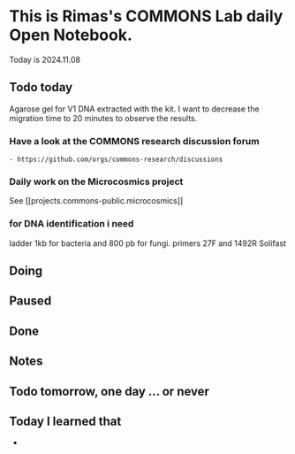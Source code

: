 


# This is Rimas's COMMONS Lab daily Open Notebook.

Today is 2024.11.08

## Todo today
Agarose gel for V1 DNA extracted with the kit. I want to decrease the migration time to 20 minutes to observe the results.

### Have a look at the COMMONS research discussion forum
    - https://github.com/orgs/commons-research/discussions

### Daily work on the Microcosmics project

See [[projects.commons-public.microcosmics]]


###
### for DNA identification i need 
ladder 1kb for bacteria and 800 pb for fungi.
primers 27F and 1492R 
Solifast 


## Doing

## Paused

## Done

## Notes

## Todo tomorrow, one day ... or never 


###
###


## Today I learned that

- 